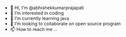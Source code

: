 - 👋 Hi, I’m @abhishekkumarprajapati
- 👀 I’m interested in coding
- 🌱 I’m currently learning java
- 💞️ I’m looking to collaborate on open source program
- 📫 How to reach me ...

<!---
abhishekkumarprajapati/abhishekkumarprajapati is a ✨ special ✨ repository because its `README.md` (this file) appears on your GitHub profile.
You can click the Preview link to take a look at your changes.
--->
